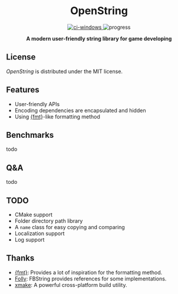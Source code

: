 <div align="center">
  <h1>OpenString</h1>
    <div>
      <a href="https://github.com/1762757171/OpenString/actions/workflows/windows.yml">
        <img src="https://github.com/1762757171/OpenString/actions/workflows/windows.yml/badge.svg" alt="ci-windows" />
      </a>
      <a>
        <img src="https://img.shields.io/badge/progress-15%25-yellow" alt="progress" />
      </a>
    </div>

  <b>A modern user-friendly string library for game developing</b><br/>
</div>

## License

*OpenString* is distributed under the MIT license.

## Features

- User-friendly APIs
- Encoding dependencies are encapsulated and hidden
- Using [{fmt}](https://fmt.dev/latest/index.html)-like formatting method

## Benchmarks

todo

## Q&A

todo

## TODO

- CMake support
- Folder directory path library
- A ``name`` class for easy copying and comparing
- Localization support
- Log support

## Thanks

- [{fmt}](https://github.com/fmtlib/fmt): Provides a lot of inspiration for the formatting method.
- [Folly](https://github.com/facebook/folly): FBString provides references for some implementations.
- [xmake](https://github.com/xmake-io/xmake): A powerful cross-platform build utility.
